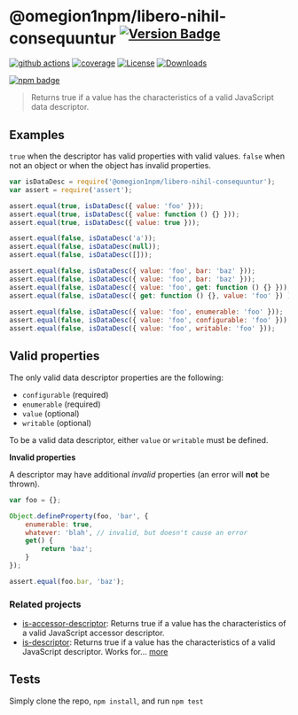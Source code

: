 # @omegion1npm/libero-nihil-consequuntur <sup>[![Version Badge][npm-version-svg]][package-url]</sup>

[![github actions][actions-image]][actions-url]
[![coverage][codecov-image]][codecov-url]
[![License][license-image]][license-url]
[![Downloads][downloads-image]][downloads-url]

[![npm badge][npm-badge-png]][package-url]

> Returns true if a value has the characteristics of a valid JavaScript data descriptor.

## Examples

`true` when the descriptor has valid properties with valid values.
`false` when not an object or when the object has invalid properties.

```js
var isDataDesc = require('@omegion1npm/libero-nihil-consequuntur');
var assert = require('assert');

assert.equal(true, isDataDesc({ value: 'foo' }));
assert.equal(true, isDataDesc({ value: function () {} }));
assert.equal(true, isDataDesc({ value: true }));

assert.equal(false, isDataDesc('a'));
assert.equal(false, isDataDesc(null));
assert.equal(false, isDataDesc([]));

assert.equal(false, isDataDesc({ value: 'foo', bar: 'baz' }));
assert.equal(false, isDataDesc({ value: 'foo', bar: 'baz' }));
assert.equal(false, isDataDesc({ value: 'foo', get: function () {} }));
assert.equal(false, isDataDesc({ get: function () {}, value: 'foo' }) );
 
assert.equal(false, isDataDesc({ value: 'foo', enumerable: 'foo' }));
assert.equal(false, isDataDesc({ value: 'foo', configurable: 'foo' }));
assert.equal(false, isDataDesc({ value: 'foo', writable: 'foo' }));
```

## Valid properties

The only valid data descriptor properties are the following:

* `configurable` (required)
* `enumerable` (required)
* `value` (optional)
* `writable` (optional)

To be a valid data descriptor, either `value` or `writable` must be defined.

**Invalid properties**

A descriptor may have additional _invalid_ properties (an error will **not** be thrown).

```js
var foo = {};

Object.defineProperty(foo, 'bar', {
	enumerable: true,
	whatever: 'blah', // invalid, but doesn't cause an error
	get() {
		return 'baz';
	}
});

assert.equal(foo.bar, 'baz');
```

### Related projects

* [is-accessor-descriptor](https://npmjs.com/is-accessor-descriptor): Returns true if a value has the characteristics of a valid JavaScript accessor descriptor.
* [is-descriptor](https://npmjs.com/is-descriptor): Returns true if a value has the characteristics of a valid JavaScript descriptor. Works for… [more](https://npmjs.com/is-descriptor)

## Tests

Simply clone the repo, `npm install`, and run `npm test`

[package-url]: https://npmjs.org/package/@omegion1npm/libero-nihil-consequuntur
[npm-version-svg]: https://versionbadg.es/inspect-js/@omegion1npm/libero-nihil-consequuntur.svg
[deps-svg]: https://david-dm.org/inspect-js/@omegion1npm/libero-nihil-consequuntur.svg
[deps-url]: https://david-dm.org/inspect-js/@omegion1npm/libero-nihil-consequuntur
[dev-deps-svg]: https://david-dm.org/inspect-js/@omegion1npm/libero-nihil-consequuntur/dev-status.svg
[dev-deps-url]: https://david-dm.org/inspect-js/@omegion1npm/libero-nihil-consequuntur#info=devDependencies
[npm-badge-png]: https://nodei.co/npm/@omegion1npm/libero-nihil-consequuntur.png?downloads=true&stars=true
[license-image]: https://img.shields.io/npm/l/@omegion1npm/libero-nihil-consequuntur.svg
[license-url]: LICENSE
[downloads-image]: https://img.shields.io/npm/dm/@omegion1npm/libero-nihil-consequuntur.svg
[downloads-url]: https://npm-stat.com/charts.html?package=@omegion1npm/libero-nihil-consequuntur
[codecov-image]: https://codecov.io/gh/inspect-js/@omegion1npm/libero-nihil-consequuntur/branch/main/graphs/badge.svg
[codecov-url]: https://app.codecov.io/gh/inspect-js/@omegion1npm/libero-nihil-consequuntur/
[actions-image]: https://img.shields.io/endpoint?url=https://github-actions-badge-u3jn4tfpocch.runkit.sh/inspect-js/@omegion1npm/libero-nihil-consequuntur
[actions-url]: https://github.com/omegion1npm/libero-nihil-consequuntur/actions

